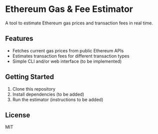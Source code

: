# Ethereum Gas & Fee Estimator

A tool to estimate Ethereum gas prices and transaction fees in real time.

## Features
- Fetches current gas prices from public Ethereum APIs
- Estimates transaction fees for different transaction types
- Simple CLI and/or web interface (to be implemented)

## Getting Started

1. Clone this repository
2. Install dependencies (to be added)
3. Run the estimator (instructions to be added)

## License
MIT
